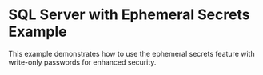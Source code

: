 # SQL Server with Ephemeral Secrets Example

This example demonstrates how to use the ephemeral secrets feature with write-only passwords for enhanced security.
